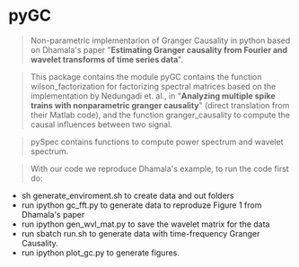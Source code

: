 # pyGC
 
> Non-parametric implementarion of Granger Causality in python based on Dhamala's paper "__Estimating Granger causality from Fourier and wavelet transforms of time series data__".

> This package contains the module pyGC contains the function wilson_factorization for factorizing spectral matrices based on the implementation by Nedungadi et. al., in "__Analyzing multiple spike trains with nonparametric granger causality__" (direct translation from their Matlab code), and the function granger_causality to compute the causal influences between two signal.

> pySpec contains functions to compute power spectrum and wavelet spectrum.

> With our code we reproduce Dhamala's example, to run the code first do:

* sh generate_enviroment.sh to create data and out folders
* run ipython gc_fft.py to generate data to reproduze Figure 1 from Dhamala's paper
* run ipython gen_wvl_mat.py to save the wavelet matrix for the data
* run sbatch run.sh to generate data with time-frequency Granger Causality.
* run ipython plot_gc.py to generate figures.
